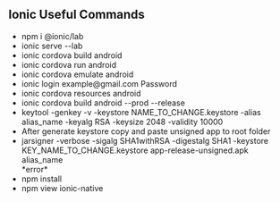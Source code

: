 
<h2>Ionic Useful Commands</h2>

<ul>
  <li>npm i @ionic/lab</li>
  <li>ionic serve --lab</li>
  <li>ionic cordova build android</li>
  <li>ionic cordova run android</li>
  <li>ionic cordova emulate android</li>
  <li>ionic login example@gmail.com Password</li>
  <li>ionic cordova resources android</li>
  <li>ionic cordova build android --prod --release</li>
  <li> keytool -genkey -v -keystore NAME_TO_CHANGE.keystore -alias alias_name -keyalg RSA -keysize 2048 -validity 10000</li>
  <li>After generate keystore copy and paste unsigned app to root folder</li>
  <li>jarsigner -verbose -sigalg SHA1withRSA -digestalg SHA1 -keystore KEY_NAME_TO_CHANGE.keystore app-release-unsigned.apk alias_name</li>
  *error*
  <li>npm install</li>
  <li>npm view ionic-native</li>
</ul>
